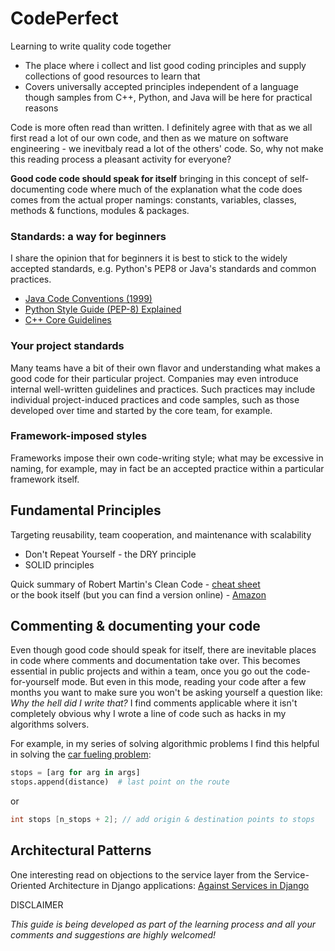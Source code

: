 # CodePerfect
Learning to write quality code together

- The place where i collect and list good coding principles and supply collections of good resources to learn that
- Covers universally accepted principles independent of a language though samples from C++, Python, and Java will be here for practical reasons


Code is more often read than written. I definitely agree with that as we all first read a lot of our own code, and then as we mature on software engineering - we inevitbaly read a lot of the others' code. So, why not make this reading process a pleasant activity for everyone?

**Good code code should speak for itself** bringing in this concept of self-documenting code where much of the explanation what the code does comes from the actual proper namings: constants, variables, classes, methods & functions, modules & packages.

### Standards: a way for beginners
I share the opinion that for beginners it is best to stick to the widely accepted standards, e.g. Python's PEP8 or Java's standards and common practices.
- [Java Code Conventions (1999)](https://www.oracle.com/technetwork/java/codeconventions-150003.pdf)
- [Python Style Guide (PEP-8) Explained](https://realpython.com/python-pep8/)
- [C++ Core Guidelines](https://github.com/isocpp/CppCoreGuidelines)
### Your project standards
Many teams have a bit of their own flavor and understanding what makes a good code for their particular project. Companies may even introduce internal well-written guidelines and practices. Such practices may include individual project-induced practices and code samples, such as those developed over time and started by the core team, for example.
### Framework-imposed styles
Frameworks impose their own code-writing style; what may be excessive in naming, for example, may in fact be an accepted practice within a particular framework itself.

## Fundamental Principles
Targeting reusability, team cooperation, and maintenance with scalability
- Don't Repeat Yourself - the DRY principle
- SOLID principles

Quick summary of Robert Martin's Clean Code - [cheat sheet](https://gist.github.com/wojteklu/73c6914cc446146b8b533c0988cf8d29)<br>
or the book itself (but you can find a version online) - [Amazon](https://www.amazon.com/Clean-Code-Handbook-Software-Craftsmanship/dp/0132350882)
## Commenting & documenting your code
Even though good code should speak for itself, there are inevitable places in code where comments and documentation take over. This becomes essential in public projects and within a team, once you go out the code-for-yourself mode. But even in this mode, reading your code after a few months you want to make sure you won't be asking yourself a question like: *Why the hell did I write that?* I find comments applicable where it isn't completely obvious why I wrote a line of code such as hacks in my algorithms solvers.

For example, in my series of solving algorithmic problems I find this helpful in solving the [car fueling problem](https://github.com/dron-dronych/python-algorithms/blob/master/greedy/car_fueling.py):

```python
stops = [arg for arg in args]
stops.append(distance)  # last point on the route
```
or
```c++
int stops [n_stops + 2]; // add origin & destination points to stops
```

## Architectural Patterns
One interesting read on objections to the service layer from the Service-Oriented Architecture in Django applications: [Against Services in Django](https://www.b-list.org/weblog/2020/mar/16/no-service/)

DISCLAIMER

*This guide is being developed as part of the learning process and all your comments and suggestions are highly welcomed!*


